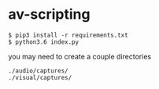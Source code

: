 # av-scripting

    $ pip3 install -r requirements.txt
    $ python3.6 index.py

you may need to create a couple directories

    ./audio/captures/
    ./visual/captures/
